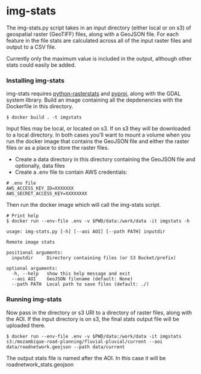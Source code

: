 # img-stats

The img-stats.py script takes in an input directory (either local or on s3) of geospatial raster (GeoTIFF) files, along with a GeoJSON file. For each feature in the file stats are calculated across all of the input raster files and output to a CSV file.

Currently only the maximum value is included in the output, although other stats could easily be added.

### Installing img-stats
img-stats requires [python-rasterstats](https://github.com/perrygeo/python-rasterstats) and [pyproj](https://pypi.python.org/pypi/pyproj), along with the GDAL system library. Build an image containing all the depdenencies with the Dockerfile in this directory.

```
$ docker build . -t imgstats
```

Input files may be local, or located on s3. If on s3 they will be downloaded to a local directory. In both cases you'll want to mount a volume when you run the docker image that contains the GeoJSON file and either the raster files or as a place to store the raster files.

- Create a data directory in this directory containing the GeoJSON file and optionally, data files
- Create a .env file to contain AWS credentials:

```
# .env file
AWS_ACCESS_KEY_ID=XXXXXXX
AWS_SECRET_ACCESS_KEY=XXXXXXXX
```

Then run the docker image which will call the img-stats script.

```
# Print help
$ docker run --env-file .env -v $PWD/data:/work/data -it imgstats -h

usage: img-stats.py [-h] [--aoi AOI] [--path PATH] inputdir

Remote image stats

positional arguments:
  inputdir     Directory containing files (or S3 Bucket/prefix)

optional arguments:
  -h, --help   show this help message and exit
  --aoi AOI    GeoJSON filename (default: None)
  --path PATH  Local path to save files (default: ./)
```

### Running img-stats

Now pass in the directory or s3 URI to a directory of raster files, along with the AOI. If the input directory is on s3, the final stats output file will be uploaded there.

```
$ docker run --env-file .env -v $PWD/data:/work/data -it imgstats s3:/mozambique-road-planning/fluvial-pluvial/current --aoi data/roadnetwork.geojson --path data/current
```

The output stats file is named after the AOI. In this case it will be roadnetwork_stats.geojson

